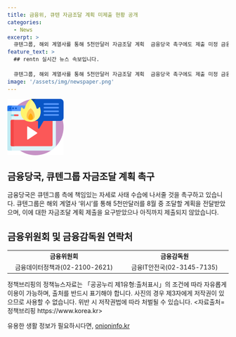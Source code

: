 ```yaml
---
title: 금융위, 큐텐 자금조달 계획 미제출 현황 공개
categories:
  - News
excerpt: >
  큐텐그룹, 해외 계열사를 통해 5천만달러 자금조달 계획  금융당국 촉구에도 제출 미정 금융당국은 큐텐그룹이 해외 계열사를 활용해 5천만달러 자금을 조달할 계획임을 확인했으나, 실제 제출은 아직. 금융당국은 책임있는 조치 촉구 중. 자세한 내용은 금융위원회 및 금감원에 문의 바랍니다. (정책브리핑 자료 출처: www.korea.kr)
feature_text: >
  ## rentn 실시간 뉴스 속보입니다.

  큐텐그룹, 해외 계열사를 통해 5천만달러 자금조달 계획  금융당국 촉구에도 제출 미정 금융당국은 큐텐그룹이 해외 계열사를 활용해 5천만달러 자금을 조달할 계획임을 확인했으나, 실제 제출은 아직. 금융당국은 책임있는 조치 촉구 중. 자세한 내용은 금융위원회 및 금감원에 문의 바랍니다. (정책브리핑 자료 출처: www.korea.kr)
image: '/assets/img/newspaper.png'
---
```


<p><img src="/assets/img/news.png" alt="rentncar 속보" /></p>

<h2 data-ke-size="size26">금융당국, 큐텐그룹 자금조달 계획 촉구</h2>

<p data-ke-size="size16">금융당국은 큐텐그룹 측에 책임있는 자세로 사태 수습에 나서줄 것을 촉구하고 있습니다. 큐텐그룹은 해외 계열사 ‘위시’를 통해 5천만달러를 8월 중 조달할 계획을 전달받았으며, 이에 대한 자금조달 계획 제출을 요구받았으나 아직까지 제출되지 않았습니다.</p>

<h2 data-ke-size="size26">금융위원회 및 금융감독원 연락처</h2>

<table>
  <colgroup>
    <col width="284" />
    <col width="271" />
  </colgroup>
  <tbody>
    <tr>
        <td style="text-align: center; height: 17px;"><b>금융위원회</b></td>
        <td style="text-align: center; height: 17px;"><b>금융감독원</b></td>
    </tr>
    <tr>
        <td style="text-align: center; height: 17px;">금융데이터정책과(02-2100-2621)</td>
        <td style="text-align: center; height: 17px;">금융IT안전국(02-3145-7135)</td>
    </tr>
  </tbody>
</table>

<p data-ke-size="size16">정책브리핑의 정책뉴스자료는 「공공누리 제1유형:출처표시」의 조건에 따라 자유롭게 이용이 가능하며, 출처를 반드시 표기해야 합니다. 사진의 경우 제3자에게 저작권이 있으므로 사용할 수 없습니다. 위반 시 저작권법에 따라 처벌될 수 있습니다. <자료출처=정책브리핑 https://www.korea.kr></p>
유용한 생활 정보가 필요하시다면, <a href="https://onioninfo.kr" rel="dofollow">onioninfo.kr</a>


